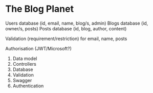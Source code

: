 # The Blog Planet

Users database (id, email, name, blog/s, admin)
Blogs database (id, owner/s, posts)
Posts database (id, blog, author, content)

Validation (requirement/restriction) for email, name, posts

Authorisation (JWT/Microsoft?)


1. Data model
2. Controllers
3. Database
4. Validation
5. Swagger
6. Authentication
